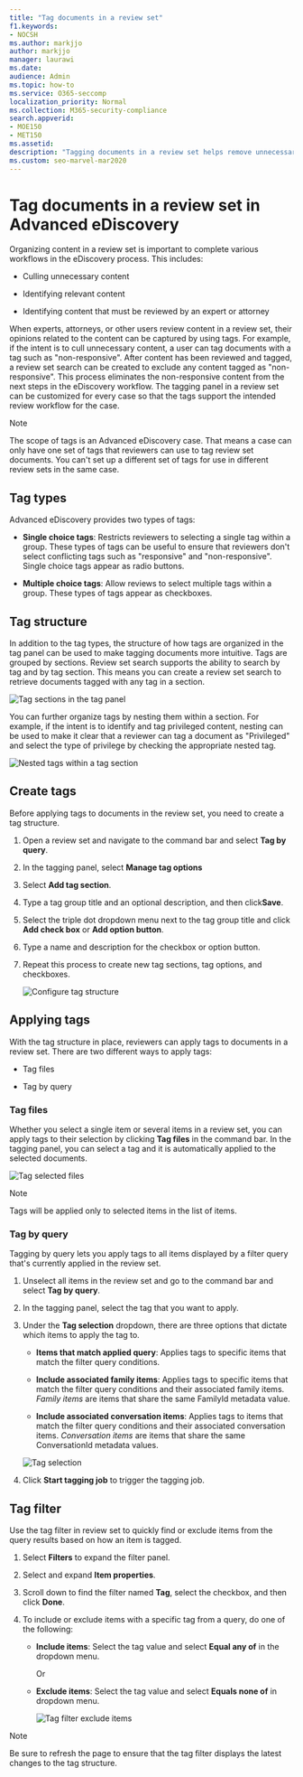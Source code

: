 ```yaml
---
title: "Tag documents in a review set"
f1.keywords:
- NOCSH
ms.author: markjjo
author: markjjo
manager: laurawi
ms.date: 
audience: Admin
ms.topic: how-to
ms.service: O365-seccomp
localization_priority: Normal
ms.collection: M365-security-compliance 
search.appverid: 
- MOE150
- MET150
ms.assetid: 
description: "Tagging documents in a review set helps remove unnecessary content and identify relevant content in an Advanced eDiscovery case."
ms.custom: seo-marvel-mar2020
---
```


# Tag documents in a review set in Advanced eDiscovery

Organizing content in a review set is important to complete various workflows in the eDiscovery process. This includes:

- Culling unnecessary content

- Identifying relevant content

- Identifying content that must be reviewed by an expert or attorney

When experts, attorneys, or other users review content in a review set, their opinions related to the content can be captured by using tags. For example, if the intent is to cull unnecessary content, a user can tag documents with a tag such as "non-responsive". After content has been reviewed and tagged, a review set search can be created to exclude any content tagged as "non-responsive". This process eliminates the non-responsive content from the next steps in the eDiscovery workflow. The tagging panel in a review set can be customized for every case so that the tags support the intended review workflow for the case.

> [!NOTE]
> The scope of tags is an Advanced eDiscovery case. That means a case can only have one set of tags that reviewers can use to tag review set documents. You can't set up a different set of tags for use in different review sets in the same case.

## Tag types

Advanced eDiscovery provides two types of tags:

- **Single choice tags**: Restricts reviewers to selecting a single tag within a group. These types of tags can be useful to ensure that reviewers don't select conflicting tags such as "responsive" and "non-responsive". Single choice tags appear as radio buttons.

- **Multiple choice tags**: Allow reviews to select multiple tags within a group. These types of tags appear as checkboxes.

## Tag structure

In addition to the tag types, the structure of how tags are organized in the tag panel can be used to make tagging documents more intuitive. Tags are grouped by sections. Review set search supports the ability to search by tag and by tag section. This means you can create a review set search to retrieve documents tagged with any tag in a section.

![Tag sections in the tag panel](../media/TagTypes.png)

You can further organize tags by nesting them within a section. For example, if the intent is to identify and tag privileged content, nesting can be used to make it clear that a reviewer can tag a document as "Privileged" and select the type of privilege by checking the appropriate nested tag.

![Nested tags within a tag section](../media/NestingTags.png)

## Create tags

Before applying tags to documents in the review set, you need to create a tag structure.

1. Open a review set and navigate to the command bar and select **Tag by query**.

2. In the tagging panel, select **Manage tag options**

3. Select **Add tag section**.

4. Type a tag group title and an optional description, and then click**Save**.

5. Select the triple dot dropdown menu next to the tag group title and click **Add check box** or **Add option button**.

6. Type a name and description for the checkbox or option button.

7. Repeat this process to create new tag sections, tag options, and checkboxes.

   ![Configure tag structure](../media/ManageTagOptions3.png)

## Applying tags

With the tag structure in place, reviewers can apply tags to documents in a review set. There are two different ways to apply tags:

- Tag files

- Tag by query

### Tag files

Whether you select a single item or several items in a review set, you can apply tags to their selection by clicking **Tag files** in the command bar. In the tagging panel, you can select a tag and it is automatically applied to the selected documents.

![Tag selected files](../media/TagFile2.png)

> [!NOTE]
> Tags will be applied only to selected items in the list of items.

### Tag by query

Tagging by query lets you apply tags to all items displayed by a filter query that's currently applied in the review set.

1. Unselect all items in the review set and go to the command bar and select **Tag by query**.

2. In the tagging panel, select the tag that you want to apply.

3. Under the **Tag selection** dropdown, there are three options that dictate which items to apply the tag to.

   - **Items that match applied query**: Applies tags to specific items that match the filter query conditions.

   - **Include associated family items**: Applies tags to specific items that match the filter query conditions and their associated family items. *Family items* are items that share the same FamilyId metadata value.  

   - **Include associated conversation items**: Applies tags to items that match the filter query conditions and their associated conversation items. *Conversation items* are items that share the same ConversationId metadata values.

   ![Tag selection](../media/TagByQuery2.png)

4. Click **Start tagging job** to trigger the tagging job.

## Tag filter

Use the tag filter in review set to quickly find or exclude items from the query results based on how an item is tagged. 

1. Select **Filters** to expand the filter panel.

2. Select and expand **Item properties**.

3. Scroll down to find the filter named **Tag**, select the checkbox, and then click **Done**.

4. To include or exclude items with a specific tag from a query, do one of the following:

   - **Include items**: Select the tag value and select **Equal any of** in the dropdown menu.

      Or

   - **Exclude items**: Select the tag value and select **Equals none of** in dropdown menu.

     ![Tag filter exclude items](../media/TagFilterExclude.png)

> [!NOTE]
> Be sure to refresh the page to ensure that the tag filter displays the latest changes to the tag structure.
